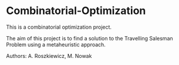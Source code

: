 # Combinatorial-Optimization

This is a combinatorial optimization project.

The aim of this project is to find a solution to the Travelling Salesman Problem using a metaheuristic approach.

Authors: A. Roszkiewicz, M. Nowak